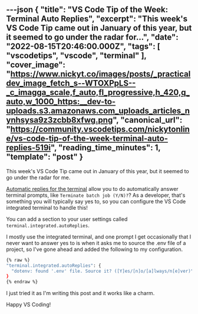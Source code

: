 ---json
{
  "title": "VS Code Tip of the Week: Terminal Auto Replies",
  "excerpt": "This week's VS Code Tip came out in January of this year, but it seemed to go under the radar for...",
  "date": "2022-08-15T20:46:00.000Z",
  "tags": [
    "vscodetips",
    "vscode",
    "terminal"
  ],
  "cover_image": "https://www.nickyt.co/images/posts/_practicaldev_image_fetch_s--WTOXPpLS--_c_imagga_scale,f_auto,fl_progressive,h_420,q_auto,w_1000_https:__dev-to-uploads.s3.amazonaws.com_uploads_articles_nynhsysa9z3zcbb8xfwg.png",
  "canonical_url": "https://community.vscodetips.com/nickytonline/vs-code-tip-of-the-week-terminal-auto-replies-519i",
  "reading_time_minutes": 1,
  "template": "post"
}
---

This week's VS Code Tip came out in January of this year, but it seemed to go under the radar for me.

[Automatic replies for the terminal](https://code.visualstudio.com/updates/v1_64#_automatic-replies) allow you to do automatically answer terminal prompts, like `Terminate batch job (Y/N)?`? As a developer, that's something you will typically say yes to, so you can configure the VS Code integrated terminal to handle this!

You can add a section to your user settings called `terminal.integrated.autoReplies`.

I mostly use the integrated terminal, and one prompt I get occasionally that I never want to answer yes to is when it asks me to source the .env file of a project, so I've gone ahead and added the following to my configuration.

```bash
{% raw %}
"terminal.integrated.autoReplies": {
  "dotenv: found '.env' file. Source it? ([Y]es/[n]o/[a]lways/n[e]ver)": "e\r"
}
{% endraw %}
```

I just tried it as I'm writing this post and it works like a charm.

Happy VS Coding!
